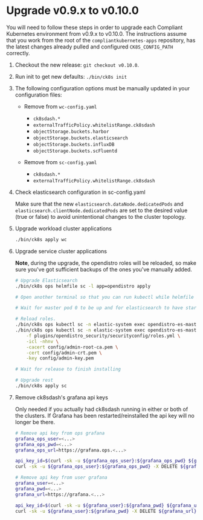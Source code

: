 # Upgrade v0.9.x to v0.10.0

You will need to follow these steps in order to upgrade each Compliant Kubernetes environment from v0.9.x to v0.10.0. The instructions assume that you work from the root of the `compliantkubernetes-apps` repository, has the latest changes already pulled and configured `CK8S_CONFIG_PATH` correctly.

1. Checkout the new release: `git checkout v0.10.0`.

1. Run init to get new defaults: `./bin/ck8s init`

1. The following configuration options must be manually updated in your configuration files:

    - Remove from `wc-config.yaml`

      - `ck8sdash.*`
      - `externalTrafficPolicy.whitelistRange.ck8sdash`
      - `objectStorage.buckets.harbor`
      - `objectStorage.buckets.elasticsearch`
      - `objectStorage.buckets.influxDB`
      - `objectStorage.buckets.scFluentd`

    - Remove from `sc-config.yaml`

      - `ck8sdash.*`
      - `externalTrafficPolicy.whitelistRange.ck8sdash`

1. Check elasticsearch configuration in sc-config.yaml

    Make sure that the new `elasticsearch.dataNode.dedicatedPods` and `elasticsearch.clientNode.dedicatedPods` are set to the desired value (true or false) to avoid unintentional changes to the cluster topology.

1. Upgrade workload cluster applications

    ```bash
    ./bin/ck8s apply wc
    ```

1. Upgrade service cluster applications

    **Note**, during the upgrade, the opendistro roles will be reloaded, so make sure you've got sufficient backups of the ones you've manually added.

    ```bash
    # Upgrade Elasticsearch
    ./bin/ck8s ops helmfile sc -l app=opendistro apply

    # Open another terminal so that you can run kubectl while helmfile is running

    # Wait for master pod 0 to be up and for elasticsearch to have started

    # Reload roles.
    ./bin/ck8s ops kubectl sc -n elastic-system exec opendistro-es-master-0 -- chmod +x ./plugins/opendistro_security/tools/securityadmin.sh
    ./bin/ck8s ops kubectl sc -n elastic-system exec opendistro-es-master-0 -- ./plugins/opendistro_security/tools/securityadmin.sh \
        -f plugins/opendistro_security/securityconfig/roles.yml \
        -icl -nhnv \
        -cacert config/admin-root-ca.pem \
        -cert config/admin-crt.pem \
        -key config/admin-key.pem

    # Wait for release to finish installing

    # Upgrade rest
    ./bin/ck8s apply sc
    ```

1. Remove ck8sdash's grafana api keys

    Only needed if you actually had ck8sdash running in either or both of the clusters.
    If Grafana has been restarted/reinstalled the api key will no longer be there.

    ```bash
    # Remove api key from ops grafana
    grafana_ops_user=<...>
    grafana_ops_pwd=<...>
    grafana_ops_url=https://grafana.ops.<...>

    api_key_id=$(curl -sk -u ${grafana_ops_user}:${grafana_ops_pwd} ${grafana_ops_url}/api/auth/keys | jq -r '.[] | select(.name=="ck8sdash-sc") | .id')
    curl -sk -u ${grafana_ops_user}:${grafana_ops_pwd} -X DELETE ${grafana_ops_url}/api/auth/keys/${api_key_id}

    # Remove api key from user grafana
    grafana_user=<...>
    grafana_pwd=<...>
    grafana_url=https://grafana.<...>

    api_key_id=$(curl -sk -u ${grafana_user}:${grafana_pwd} ${grafana_url}/api/auth/keys | jq -r '.[] | select(.name=="ck8sdash-wc") | .id')
    curl -sk -u ${grafana_user}:${grafana_pwd} -X DELETE ${grafana_url}/api/auth/keys/${api_key_id}
    ```
